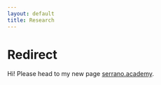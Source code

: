 ```yaml
---
layout: default
title: Research
---
```


<div class="post">
	<h1 class="pageTitle">Redirect</h1>
	<p class="intro">Hi! Please head to my new page <a href = "http://serrano.academy">serrano.academy</a>.</p>
</div>
